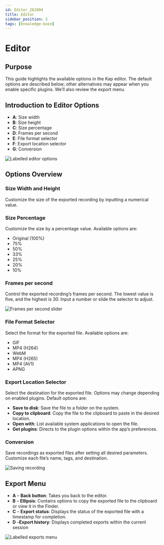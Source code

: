 ```yaml
---
id: Editor_262804
title: Editor
sidebar_position: 3
tags: [knowledge-base]
---
```


# Editor

## **Purpose**

This guide highlights the available options in the Kap editor. The default options are described below; other alternatives may appear when you enable specific plugins. We’ll also review the export menu.

## **Introduction to Editor Options**

  * **A**: Size width
  * **B**: Size height
  * **C**: Size percentage
  * **D**: Frames per second
  * **E**: File format selector
  * **F**: Export location selector
  * **G**: Conversion

![Labelled editor options](/img/Editor_262804_images/393689.jpg)

## Options Overview

### Size Width and Height

Customize the size of the exported recording by inputting a numerical value.

### Size Percentage

Customize the size by a percentage value. Available options are:

  * Original (100%)
  * 75%
  * 50%
  * 33%
  * 25%
  * 20%
  * 10%

### Frames per second

Control the exported recording’s frames per second. The lowest value is five, and the highest is 30. Input a number or slide the selector to adjust.

![Frames per second slider](/img/Editor_262804_images/393708.png)

### File Format Selector

Select the format for the exported file. Available options are:

  * GIF
  * MP4 (H264)
  * WebM
  * MP4 (H265)
  * MP4 (AV1)
  * APNG

### Export Location Selector

Select the destination for the exported file. Options may change depending on
enabled plugins. Default options are:

  * **Save to disk**: Save the file to a folder on the system.
  * **Copy to clipboard**: Copy the file to the clipboard to paste in the desired location.
  * **Open with**: List available system applications to open the file.
  * **Get plugins**: Directs to the plugin options within the app’s preferences.

### Conversion

Save recordings as exported files after setting all desired parameters. Customize each file’s name, tags, and destination.

![Saving recording](/img/Editor_262804_images/328147.png)

## **Export Menu**

  * **A** – **Back button**: Takes you back to the editor.
  * **B** – **Ellipsis**: Contains options to copy the exported file to the clipboard or view it in the Finder.
  * **C** – **Export status**: Displays the status of the exported file with a timestamp for completion.
  * **D** –**Export history**: Displays completed exports within the current session

![Labelled exports menu](/img/Editor_262804_images/524293.jpg)